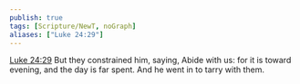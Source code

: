 ```yaml
---
publish: true
tags: [Scripture/NewT, noGraph]
aliases: ["Luke 24:29"]
---
```

[Luke 24:29](https://churchofjesuschrist.org/study/scriptures/nt/luke/24?lang=eng&id=p29#p29) But they constrained him, saying, Abide with us: for it is toward evening, and the day is far spent. And he went in to tarry with them.
